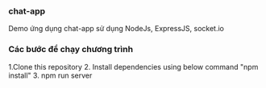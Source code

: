 ### chat-app

Demo ứng dụng chat-app sử dụng NodeJs, ExpressJS, socket.io

### Các bước để chạy chương trình

1.Clone this repository 2. Install dependencies using below command "npm install" 3. npm run server
